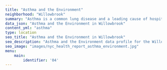 ```yaml
---
title: "Asthma and the Environment"
neighborhood: "Willowbrook"
summary: "Asthma is a common lung disease and a leading cause of hospitalizations for children under 15 years old. This report provides a summary of asthma indicators by neighborhood. It also describes housing and neighborhood characteristics that can make asthma worse."
data_json: "Asthma and the Environment in Willowbrook"
content_yml: "asthma"
type: location
seo_title: "Asthma and the Environment in Willowbrook"
seo_description: "Asthma and the Environment data profile for the Willowbrook neighborhood of NYC."
seo_image: "images/nyc_health_report_asthma_environment.jpg"
menu:
    main:
        identifier: '04'
---
```

